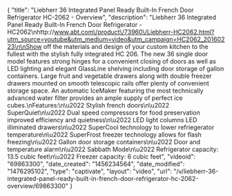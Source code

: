 {
    "title": "Liebherr 36 Integrated Panel Ready Built-In French Door Refrigerator HC-2062 - Overview",
    "description": "Liebherr 36 Integrated Panel Ready Built-In French Door Refrigerator - HC2062\nhttp:\/\/www.abt.com\/product\/73960\/Liebherr-HC2062.html?utm_source=youtube&utm_medium=video&utm_campaign=HC2062_20160223\n\nShow off the materials and design of your custom kitchen to the fullest with the stylish fully integrated HC 206. The new 36 single door model features strong hinges for a convenient closing of doors as well as LED lighting and elegant GlassLine shelving including door storage of gallon containers. Large fruit and vegetable drawers along with double freezer drawers mounted on smooth telescopic rails offer plenty of convenient storage space. An automatic IceMaker featuring the most technically advanced water filter provides an ample supply of perfect ice cubes.\nFeatures:\n\u2022 Stylish french doors\n\u2022 SuperQuiet\n\u2022 Dual speed compressors for food preservation improved efficiency and quietness\n\u2022 LED light columns LED illiminated drawers\n\u2022 SuperCool technology to lower refriegerator temperature\n\u2022 SuperFrost freezer technology allows for flash freezing\n\u2022 Gallon door storage containers\n\u2022 Door and temperature alarm\n\u2022 Sabbath Mode\n\u2022 Refrigerator capacity: 13.5 cubic feet\n\u2022 Freezer capacity: 6 cubic feet",
    "videoid": "69863300",
    "date_created": "1456234564",
    "date_modified": "1476295102",
    "type": "captivate",
    "layout": "video",
    "url": "\/v\/liebherr-36-integrated-panel-ready-built-in-french-door-refrigerator-hc-2062-overview\/69863300"
}
